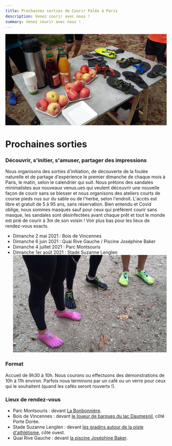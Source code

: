 ```yaml
---
title: Prochaines sorties de Courir Paléo à Paris
description: Venez courir avec nous !
summary: Venez courir avec nous !
---
```

![Courir Paleo](/assets/images/CourirPaleo_atelier_Bois-de-Vincennes_2017_table_1200px.jpg)
# Prochaines sorties

### Découvrir, s'initier, s'amuser, partager des impressions

Nous organisons des sorties d'initiation, de découverte de la foulée naturelle et de partage d'expérience le premier dimanche de chaque mois à Paris, le matin, selon le calendrier qui suit.
Nous prêtons des sandales minimalistes aux nouveaux venus.ues qui veulent découvrir une nouvelle façon de courir sans se blesser et nous organisons des ateliers courts de course pieds nus sur du sable ou de l'herbe, selon l'endroit.
L'accès est libre et gratuit de 5 à 95 ans, sans réservation. Bien entendu et Covid oblige, nous sommes masqués sauf pour ceux qui préfèrent courir sans masque, les sandales sont désinfectées avant chaque prêt et tout le monde est prié de courir à 3m de son voisin&nbsp;!
Voir plus bas pour les lieux de rendez-vous exacts.​

- Dimanche 2 mai 2021&nbsp;: Bois de Vincennes
- Dimanche 6 juin 2021&nbsp;: Quai Rive Gauche / Piscine Joséphine Baker
- Dimanche 4 juillet 2021&nbsp;: Parc Montsouris
- Dimanche 1er août 2021&nbsp;: Stade Suzanne Lenglen
​
![Courir Paleo](/assets/images/CourirPaleo_atelier_Bois-de-Vincennes_2017_VFF2_1200px.jpg)
### Format
Accueil de 9h30 à 10h.
Nous courons ou effectuons des démonstrations de 10h à 11h environ.
Parfois nous terminons par un café ou un verre pour ceux qui le souhaitent (quand les cafés seront rouverts&nbsp;!).

### Lieux de rendez-vous
- Parc Montsouris&nbsp;: devant <a href="https://goo.gl/maps/RUvVHuyTAXZ8Kg8XA">La Bonbonnière</a>.
- Bois de Vincennes&nbsp;: devant <a href="https://goo.gl/maps/kjggmHrmPv2QDUk79">le loueur de barques du lac Daumesnil</a>, côté Porte Dorée.
- Stade Suzanne Lenglen&nbsp;: devant <a href="https://goo.gl/maps/dx16s8HVGmrYxbMb8">les gradins autour de la piste d'athlétisme</a>, côté ouest.
- Quai Rive Gauche&nbsp;: devant <a href="https://g.page/PiscineJosephineBaker?share">la piscine Joséphine Baker</a>.
